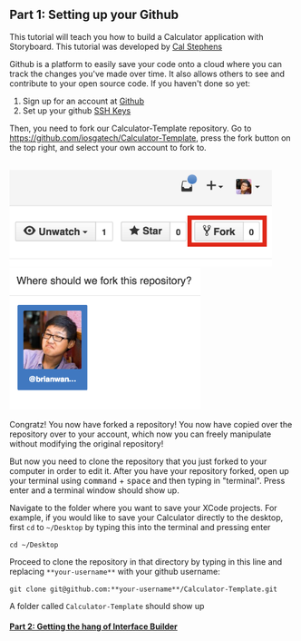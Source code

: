 ## Part 1: Setting up your Github

This tutorial will teach you how to build a Calculator application with Storyboard. This tutorial was developed by [Cal Stephens](https://github.com/calda)

Github is a platform to easily save your code onto a cloud where you can track the changes you've made over time. It also allows others to see and contribute to your open source code. If you haven't done so yet:

1. Sign up for an account at [Github](https://www.github.com)
2. Set up your github [SSH Keys](https://help.github.com/articles/generating-ssh-keys/)

Then, you need to fork our Calculator-Template repository. Go to https://github.com/iosgatech/Calculator-Template, press the fork button on the top right, and select your own account to fork to.

</br>
<img src="screenshot1.png" style="height: 170px">
</br>
<img src="screenshot2.png" style="height: 250px">
</br>

Congratz! You now have forked a repository! You now have copied over the repository over to your account, which now you can freely manipulate without modifying the original repository!

But now you need to clone the repository that you just forked to your computer in order to edit it. After you have your repository forked, open up your terminal using <kbd>command</kbd> + <kbd>space</kbd> and then  typing in "terminal". Press enter and a terminal window should show up.

Navigate to the folder where you want to save your XCode projects. For example, if you would like to save your Calculator directly to the desktop, first `cd` to `~/Desktop` by typing this into the terminal and pressing enter

```
cd ~/Desktop
```

Proceed to clone the repository in that directory by typing in this line and replacing `**your-username**` with your github username:

```
git clone git@github.com:**your-username**/Calculator-Template.git
```

A folder called `Calculator-Template` should show up

#### [Part 2: Getting the hang of Interface Builder](P2/part2.md)
